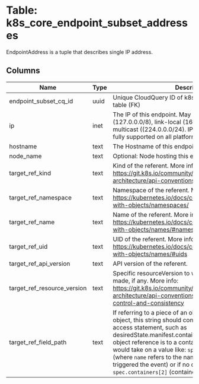 
# Table: k8s_core_endpoint_subset_addresses
EndpointAddress is a tuple that describes single IP address.
## Columns
| Name        | Type           | Description  |
| ------------- | ------------- | -----  |
|endpoint_subset_cq_id|uuid|Unique CloudQuery ID of k8s_core_endpoint_subsets table (FK)|
|ip|inet|The IP of this endpoint. May not be loopback (127.0.0.0/8), link-local (169.254.0.0/16), or link-local multicast ((224.0.0.0/24). IPv6 is also accepted but not fully supported on all platforms|
|hostname|text|The Hostname of this endpoint|
|node_name|text|Optional: Node hosting this endpoint|
|target_ref_kind|text|Kind of the referent. More info: https://git.k8s.io/community/contributors/devel/sig-architecture/api-conventions.md#types-kinds|
|target_ref_namespace|text|Namespace of the referent. More info: https://kubernetes.io/docs/concepts/overview/working-with-objects/namespaces/|
|target_ref_name|text|Name of the referent. More info: https://kubernetes.io/docs/concepts/overview/working-with-objects/names/#names|
|target_ref_uid|text|UID of the referent. More info: https://kubernetes.io/docs/concepts/overview/working-with-objects/names/#uids|
|target_ref_api_version|text|API version of the referent.|
|target_ref_resource_version|text|Specific resourceVersion to which this reference is made, if any. More info: https://git.k8s.io/community/contributors/devel/sig-architecture/api-conventions.md#concurrency-control-and-consistency|
|target_ref_field_path|text|If referring to a piece of an object instead of an entire object, this string should contain a valid JSON/Go field access statement, such as desiredState.manifest.containers[2]. For example, if the object reference is to a container within a pod, this would take on a value like: `spec.containers{name}` (where `name` refers to the name of the container that triggered the event) or if no container name is specified `spec.containers[2]` (container with index 2 in this pod)|
